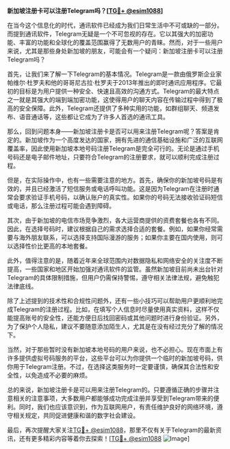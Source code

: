 **新加坡注册卡可以注册Telegram吗？[[TG💪+ @esim1088](https://t.me/s/esim1088)]**

在当今这个信息化的时代，通讯软件已经成为我们日常生活中不可或缺的一部分。而提到通讯软件，Telegram无疑是一个不可忽视的存在。它以其强大的加密功能、丰富的功能和全球化的覆盖范围赢得了无数用户的青睐。然而，对于一些用户来说，尤其是那些身处新加坡的朋友，可能会有一个疑问：新加坡注册卡可以注册Telegram吗？

首先，让我们来了解一下Telegram的基本情况。Telegram是一款由俄罗斯企业家帕维尔·杜罗夫和他的哥哥尼古拉·杜罗夫于2013年推出的即时通讯应用程序。它最初的目标是为用户提供一种安全、快速且高效的沟通方式。Telegram的最大特点之一就是其强大的端到端加密功能，这使得用户的聊天内容在传输过程中得到了极高的安全保障。此外，Telegram还提供了多种实用的功能，如群组聊天、频道发布、语音通话等，这些都让它成为了许多人首选的通讯工具。

那么，回到问题本身——新加坡注册卡是否可以用来注册Telegram呢？答案是肯定的。新加坡作为一个高度发达的国家，拥有先进的通信基础设施和广泛的互联网覆盖率，因此使用新加坡本地号码注册Telegram是完全可行的。无论是通过手机号码还是电子邮件地址，只要符合Telegram的注册要求，就可以顺利完成注册过程。

但是，在实际操作中，也有一些需要注意的地方。首先，确保你的新加坡号码是有效的，并且已经激活了短信服务或电话呼叫功能。这是因为Telegram在注册时通常会要求验证手机号码，以确认账户的真实性。如果你的号码无法接收验证码短信或电话，那么注册过程可能会遇到障碍。

其次，由于新加坡的电信市场竞争激烈，各大运营商提供的资费套餐也各有不同。因此，在选择号码时，建议根据自己的需求选择合适的套餐。例如，如果你经常需要与海外朋友联系，可以选择支持国际漫游的服务；如果你主要在国内使用，则可以选择性价比更高的本地套餐。

此外，值得注意的是，随着近年来全球范围内对数据隐私和网络安全的关注度不断提高，一些国家和地区开始加强对通讯软件的监管。虽然新加坡目前尚未出台针对Telegram的具体限制措施，但用户仍需保持警惕，遵守相关法律法规，避免触犯法律底线。

除了上述提到的技术性和合规性问题外，还有一些小技巧可以帮助用户更顺利地完成Telegram的注册过程。比如，在填写个人信息时尽量使用真实资料，这样不仅能提高账号的安全性，还能方便日后找回密码或其他问题时进行身份验证。另外，为了保护个人隐私，建议不要随意添加陌生人，尤其是在没有经过充分了解的情况下。

当然，对于那些暂时没有新加坡本地号码的用户来说，也不必担心。现在市面上有许多提供虚拟号码服务的平台，这些平台可以为你提供一个临时的新加坡号码，供你用于Telegram注册。不过，在选择这类服务时一定要谨慎，确保其合法性和安全性，以免造成不必要的麻烦。

总的来说，新加坡注册卡是可以用来注册Telegram的。只要遵循正确的步骤并注意相关的注意事项，大多数用户都能够成功完成注册并享受到Telegram带来的便利。同时，我们也应该意识到，作为互联网用户，有责任维护良好的网络环境，遵守相关规定，共同促进健康和谐的数字社会建设。

最后，再次提醒大家关注[TG💪+ @esim1088](https://t.me/s/esim1088)，那里不仅有关于Telegram的最新资讯，还有更多精彩内容等着你去探索！[[TG💪+ @esim1088](https://t.me/s/esim1088) ![Image](https://i.postimg.cc/4NQfJmqS/Snipaste-2025-05-13-00-14-12.png)]